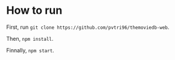 # How to run
First, run ```git clone https://github.com/pvtri96/themoviedb-web```.

Then, ```npm install```.

Finnally, ```npm start```.
